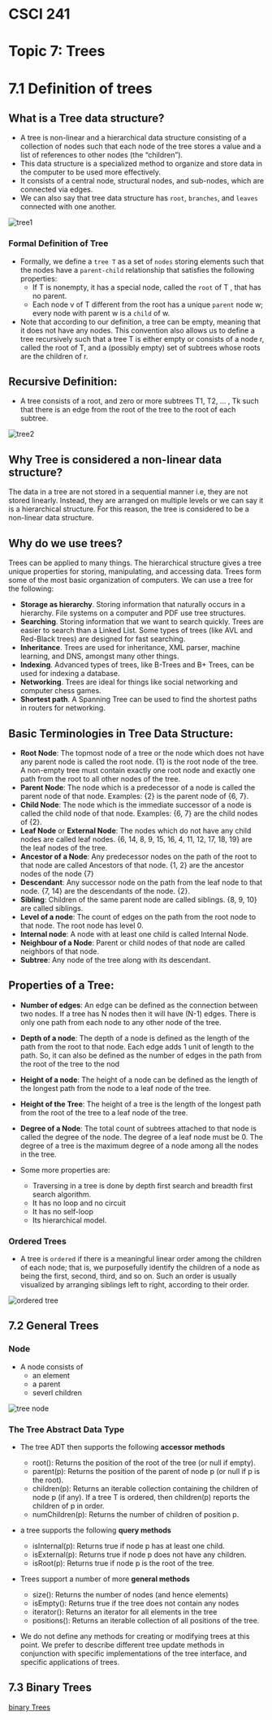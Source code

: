 # CSCI 241
# Topic 7: Trees
# 7.1 Definition of trees
## What is a Tree data structure?
+ A tree is non-linear and a hierarchical data structure consisting of a collection of nodes such that each node of the tree stores a value and a list of references to other nodes (the “children”).
+ This data structure is a specialized method to organize and store data in the computer to be used more effectively.
+ It consists of a central node, structural nodes, and sub-nodes, which are connected via edges.
+ We can also say that tree data structure has `root`, `branches`, and `leaves` connected with one another. 

![tree1](../Resources/tree1.png)

### Formal Definition of Tree
+ Formally, we define a `tree T` as a set of `nodes` storing elements such that the nodes have a `parent-child` relationship that satisfies the following properties:
  - If T is nonempty, it has a special node, called the `root` of T , that has no parent.
  - Each node v of T different from the root has a unique `parent` node w; every node with parent w is a `child` of w.
+ Note that according to our definition, a tree can be empty, meaning that it does not have any nodes. This convention also allows us to define a tree recursively such that a tree T is either empty or consists of a node r, called the root of T, and a (possibly empty) set of subtrees whose roots are the children of r.

## Recursive Definition: 
+ A tree consists of a root, and zero or more subtrees T1, T2, … , Tk such that there is an edge from the root of the tree to the root of each subtree.

![tree2](../Resources/tree2.png)


## Why Tree is considered a non-linear data structure?
The data in a tree are not stored in a sequential manner i.e, they are not stored linearly. Instead, they are arranged on multiple levels or we can say it is a hierarchical structure. For this reason, the tree is considered to be a non-linear data structure.

## Why do we use trees?
Trees can be applied to many things. The hierarchical structure gives a tree unique properties for storing, manipulating, and accessing data. Trees form some of the most basic organization of computers. We can use a tree for the following:
+ **Storage as hierarchy**. Storing information that naturally occurs in a hierarchy. File systems on a computer and PDF use tree structures.
+ **Searching**. Storing information that we want to search quickly. Trees are easier to search than a Linked List. Some types of trees (like AVL and Red-Black trees) are designed for fast searching.
+ **Inheritance**. Trees are used for inheritance, XML parser, machine learning, and DNS, amongst many other things.
+ **Indexing**. Advanced types of trees, like B-Trees and B+ Trees, can be used for indexing a database.
+ **Networking**. Trees are ideal for things like social networking and computer chess games.
+ **Shortest path**. A Spanning Tree can be used to find the shortest paths in routers for networking.


## Basic Terminologies in Tree Data Structure:
+ **Root Node**: The topmost node of a tree or the node which does not have any parent node is called the root node. {1} is the root node of the tree. A non-empty tree must contain exactly one root node and exactly one path from the root to all other nodes of the tree.
+ **Parent Node**: The node which is a predecessor of a node is called the parent node of that node. Examples: {2} is the parent node of {6, 7}.
+ **Child Node**: The node which is the immediate successor of a node is called the child node of that node. Examples: {6, 7} are the child nodes of {2}.
+ **Leaf Node** or **External Node**: The nodes which do not have any child nodes are called leaf nodes. {6, 14, 8, 9, 15, 16, 4, 11, 12, 17, 18, 19} are the leaf nodes of the tree.
+ **Ancestor of a Node**: Any predecessor nodes on the path of the root to that node are called Ancestors of that node. {1, 2} are the ancestor nodes of the node {7}
+ **Descendant**: Any successor node on the path from the leaf node to that node. {7, 14} are the descendants of the node. {2}.
+ **Sibling**: Children of the same parent node are called siblings. {8, 9, 10} are called siblings.
+ **Level of a node**: The count of edges on the path from the root node to that node. The root node has level 0.
+ **Internal node**: A node with at least one child is called Internal Node.
+ **Neighbour of a Node**: Parent or child nodes of that node are called neighbors of that node.
+ **Subtree**: Any node of the tree along with its descendant.

## Properties of a Tree:
+ **Number of edges**: An edge can be defined as the connection between two nodes. If a tree has N nodes then it will have (N-1) edges. There is only one path from each node to any other node of the tree.
+ **Depth of a node**: The depth of a node is defined as the length of the path from the root to that node. Each edge adds 1 unit of length to the path. So, it can also be defined as the number of edges in the path from the root of the tree to the nod
+ **Height of a node**: The height of a node can be defined as the length of the longest path from the node to a leaf node of the tree.
+ **Height of the Tree**: The height of a tree is the length of the longest path from the root of the tree to a leaf node of the tree.
+ **Degree of a Node**: The total count of subtrees attached to that node is called the degree of the node. The degree of a leaf node must be 0. The degree of a tree is the maximum degree of a node among all the nodes in the tree.

+ Some more properties are:
  - Traversing in a tree is done by depth first search and breadth first search algorithm.
  - It has no loop and no circuit
  - It has no self-loop 
  - Its hierarchical model.

### Ordered Trees

+ A tree is `ordered` if there is a meaningful linear order among the children of each node; that is, we purposefully identify the children of a node as being the first, second, third, and so on. Such an order is usually visualized by arranging siblings left to right, according to their order.

![ordered tree](https://courses.engr.illinois.edu/cs225/sp2019/assets/notes/bst/bsttreetraversal.png)

## 7.2 General Trees
### Node
+ A node consists of 
  - an element
  - a parent
  - severl children

![tree node](../Resources/treenode.png)

### The Tree Abstract Data Type
+ The tree ADT then supports the following **accessor methods**
  - root(): Returns the position of the root of the tree (or null if empty).
  - parent(p): Returns the position of the parent of node p (or null if p is the root).
  - children(p): Returns an iterable collection containing the children of node p (if any). If a tree T is ordered, then children(p) reports the children of p in order.
  - numChildren(p): Returns the number of children of position p.
+ a tree supports the following **query methods**
  - isInternal(p): Returns true if node p has at least one child.
  - isExternal(p): Returns true if node p does not have any children.
  - isRoot(p): Returns true if node p is the root of the tree.
+ Trees support a number of more **general methods**
  - size(): Returns the number of nodes (and hence elements)
  - isEmpty(): Returns true if the tree does not contain any nodes
  - iterator(): Returns an iterator for all elements in the tree
  - positions(): Returns an iterable collection of all positions of the tree.

+ We do not define any methods for creating or modifying trees at this point. We prefer to describe different tree update methods in conjunction with specific implementations of the tree interface, and specific applications of trees.


## 7.3 Binary Trees

[binary Trees](binarytrees.md)


